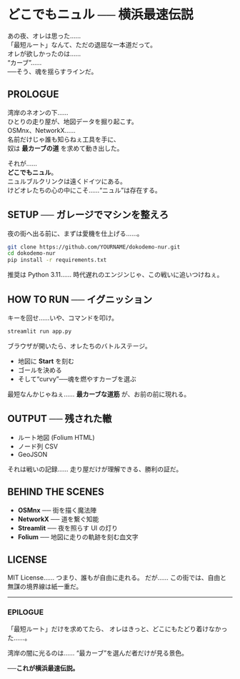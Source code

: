 # どこでもニュル ── 横浜最速伝説

あの夜、オレは思った……  
「最短ルート」なんて、ただの退屈な一本道だって。  
オレが欲しかったのは……  
“カーブ”……  
──そう、魂を揺らすラインだ。

## PROLOGUE
湾岸のネオンの下……  
ひとりの走り屋が、地図データを掘り起こす。  
OSMnx、NetworkX……  
名前だけじゃ誰も知らねぇ工具を手に、  
奴は **最カーブの道** を求めて動き出した。

それが……  
**どこでもニュル**。  
ニュルブルクリンクは遠くドイツにある。  
けどオレたちの心の中にこそ……“ニュル”は存在する。

## SETUP ── ガレージでマシンを整えろ
夜の街へ出る前に、まずは愛機を仕上げる……。

```bash
git clone https://github.com/YOURNAME/dokodemo-nur.git
cd dokodemo-nur
pip install -r requirements.txt
````

推奨は Python 3.11……
時代遅れのエンジンじゃ、この戦いに追いつけねぇ。

## HOW TO RUN ── イグニッション

キーを回せ……いや、コマンドを叩け。

```bash
streamlit run app.py
```

ブラウザが開いたら、オレたちのバトルステージ。

* 地図に **Start** を刻む
* ゴールを決める
* そして“curvy”──魂を燃やすカーブを選ぶ

最短なんかじゃねぇ……
**最カーブな道筋** が、お前の前に現れる。

## OUTPUT ── 残された轍

* ルート地図 (Folium HTML)
* ノード列 CSV
* GeoJSON

それは戦いの記録……
走り屋だけが理解できる、勝利の証だ。

## BEHIND THE SCENES

* **OSMnx** ── 街を描く魔法陣
* **NetworkX** ── 道を繋ぐ知能
* **Streamlit** ── 夜を照らす UI の灯り
* **Folium** ── 地図に走りの軌跡を刻む血文字

## LICENSE

MIT License……
つまり、誰もが自由に走れる。
だが……
この街では、自由と無謀の境界線は紙一重だ。

---

### EPILOGUE

「最短ルート」だけを求めてたら、
オレはきっと、どこにもたどり着けなかった……。

湾岸の闇に光るのは……
“最カーブ”を選んだ者だけが見る景色。

**──これが横浜最速伝説。**
